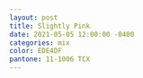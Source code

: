 ```yaml
---
layout: post
title: Slightly Pink
date: 2021-05-05 12:00:00 -0400
categories: mix
color: EDE4DF
pantone: 11-1006 TCX
---
```

